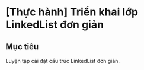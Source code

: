 # [Thực hành] Triển khai lớp LinkedList đơn giản
## Mục tiêu
Luyện tập cài đặt cấu trúc LinkedList đơn giản.